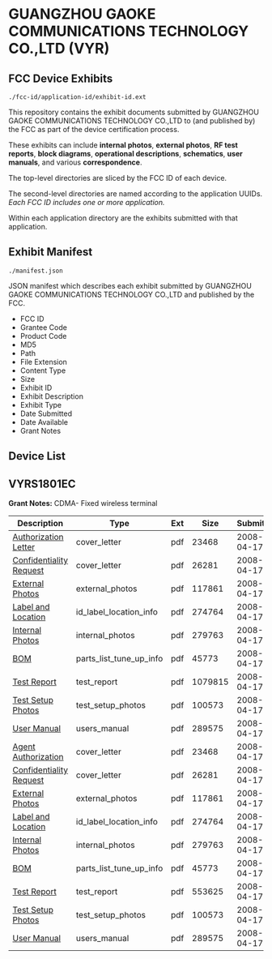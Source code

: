 # GUANGZHOU GAOKE COMMUNICATIONS TECHNOLOGY CO.,LTD (VYR)
## FCC Device Exhibits

```
./fcc-id/application-id/exhibit-id.ext
```

This repository contains the exhibit documents submitted by GUANGZHOU GAOKE COMMUNICATIONS TECHNOLOGY CO.,LTD to (and published by) the FCC as part of the device certification process.

These exhibits can include **internal photos**, **external photos**, **RF test reports**, **block diagrams**, **operational descriptions**, **schematics**, **user manuals**, and various **correspondence**.

The top-level directories are sliced by the FCC ID of each device.

The second-level directories are named according to the application UUIDs. *Each FCC ID includes one or more application.*

Within each application directory are the exhibits submitted with that application. 

## Exhibit Manifest

```
./manifest.json
```

JSON manifest which describes each exhibit submitted by GUANGZHOU GAOKE COMMUNICATIONS TECHNOLOGY CO.,LTD and published by the FCC.

- FCC ID
- Grantee Code
- Product Code
- MD5
- Path
- File Extension
- Content Type
- Size
- Exhibit ID
- Exhibit Description
- Exhibit Type
- Date Submitted
- Date Available
- Grant Notes

## Device List
## VYRS1801EC
**Grant Notes:** CDMA- Fixed wireless terminal

| Description | Type | Ext | Size | Submitted | Available |
| ----------- | ---- | --- | ---- | --------- | --------- |
| [Authorization Letter](VYRS1801EC/f3eee77e29dc72bb35b44049ed0eaec7/907132.pdf) | cover_letter | pdf | 23468 | 2008-04-17 | 2008-04-17 |
| [Confidentiality Request](VYRS1801EC/f3eee77e29dc72bb35b44049ed0eaec7/907133.pdf) | cover_letter | pdf | 26281 | 2008-04-17 | 2008-04-17 |
| [External Photos](VYRS1801EC/f3eee77e29dc72bb35b44049ed0eaec7/909817.pdf) | external_photos | pdf | 117861 | 2008-04-17 | 2008-04-17 |
| [Label and Location](VYRS1801EC/f3eee77e29dc72bb35b44049ed0eaec7/929139.pdf) | id_label_location_info | pdf | 274764 | 2008-04-17 | 2008-04-17 |
| [Internal Photos](VYRS1801EC/f3eee77e29dc72bb35b44049ed0eaec7/909818.pdf) | internal_photos | pdf | 279763 | 2008-04-17 | 2008-04-17 |
| [BOM](VYRS1801EC/f3eee77e29dc72bb35b44049ed0eaec7/909816.pdf) | parts_list_tune_up_info | pdf | 45773 | 2008-04-17 | 2008-04-17 |
| [Test Report](VYRS1801EC/f3eee77e29dc72bb35b44049ed0eaec7/929211.pdf) | test_report | pdf | 1079815 | 2008-04-17 | 2008-04-17 |
| [Test Setup Photos](VYRS1801EC/f3eee77e29dc72bb35b44049ed0eaec7/909822.pdf) | test_setup_photos | pdf | 100573 | 2008-04-17 | 2008-04-17 |
| [User Manual](VYRS1801EC/f3eee77e29dc72bb35b44049ed0eaec7/929144.pdf) | users_manual | pdf | 289575 | 2008-04-17 | 2008-04-17 |
| [Agent Authorization](VYRS1801EC/b9fa4ff44ad947d3afa91fa5029406df/907132.pdf) | cover_letter | pdf | 23468 | 2008-04-17 | 2008-04-17 |
| [Confidentiality Request](VYRS1801EC/b9fa4ff44ad947d3afa91fa5029406df/907133.pdf) | cover_letter | pdf | 26281 | 2008-04-17 | 2008-04-17 |
| [External Photos](VYRS1801EC/b9fa4ff44ad947d3afa91fa5029406df/909817.pdf) | external_photos | pdf | 117861 | 2008-04-17 | 2008-04-17 |
| [Label and Location](VYRS1801EC/b9fa4ff44ad947d3afa91fa5029406df/929139.pdf) | id_label_location_info | pdf | 274764 | 2008-04-17 | 2008-04-17 |
| [Internal Photos](VYRS1801EC/b9fa4ff44ad947d3afa91fa5029406df/909818.pdf) | internal_photos | pdf | 279763 | 2008-04-17 | 2008-04-17 |
| [BOM](VYRS1801EC/b9fa4ff44ad947d3afa91fa5029406df/909816.pdf) | parts_list_tune_up_info | pdf | 45773 | 2008-04-17 | 2008-04-17 |
| [Test Report](VYRS1801EC/b9fa4ff44ad947d3afa91fa5029406df/929147.pdf) | test_report | pdf | 553625 | 2008-04-17 | 2008-04-17 |
| [Test Setup Photos](VYRS1801EC/b9fa4ff44ad947d3afa91fa5029406df/909822.pdf) | test_setup_photos | pdf | 100573 | 2008-04-17 | 2008-04-17 |
| [User Manual](VYRS1801EC/b9fa4ff44ad947d3afa91fa5029406df/929144.pdf) | users_manual | pdf | 289575 | 2008-04-17 | 2008-04-17 |
